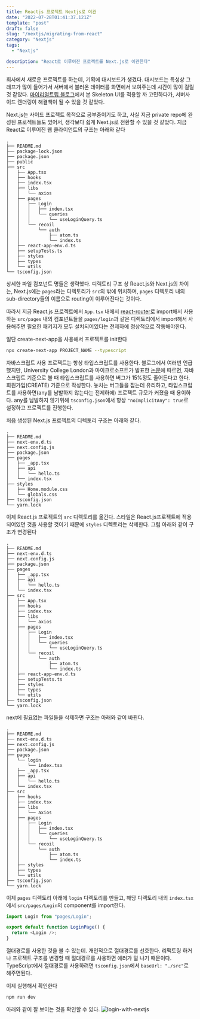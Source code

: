 ```yaml
---
title: Reactjs 프로젝트 Nextjs로 이관
date: "2022-07-28T01:41:37.121Z"
template: "post"
draft: false
slug: "/nextjs/migrating-from-react"
category: "Nextjs"
tags:
  - "Nextjs"

description: "React로 이루어진 프로젝트를 Next.js로 이관한다"
---
```


회사에서 새로운 프로젝트를 하는데, 기획에 대시보드가 생겼다. 
대시보드는 특성상 그래프가 많이 들어가서 서버에서 불러온 데이터를 화면에서 보여주는데 시간이 많이 걸릴 것 같았다.
[마이리얼트립 블로그](https://medium.com/myrealtrip-product/%EC%83%81%ED%99%A9%EC%97%90-%EB%A7%9E%EB%8A%94-%EB%A1%9C%EB%94%A9-%EC%95%A0%EB%8B%88%EB%A9%94%EC%9D%B4%EC%85%98-%EC%A0%81%EC%9A%A9%ED%95%98%EA%B8%B0-2018af51c197)에서 본 Skeleton UI를 적용할 까 고민하다가, 서버사이드 렌더링이 해결책이 될 수 있을 것 같았다. 

Next.js는 사이드 프로젝트 목적으로 공부중이기도 하고, 사실 지금 private repo에 완성된 프로젝트들도 있어서, 생각보다 쉽게 Next.js로 전환할 수 있을 것 같았다. 
지금 React로 이루어진 웹 클라이언트의 구조는 아래와 같다 
```tree
.
├── README.md
├── package-lock.json
├── package.json
├── public
├── src
│   ├── App.tsx
│   ├── hooks
│   ├── index.tsx
│   ├── libs
│   │   └── axios
│   ├── pages
│   │   ├── Login
│   │   │   ├── index.tsx
│   │   │   └── queries
│   │   │       └── useLoginQuery.ts
│   │   └── recoil
│   │       └── auth
│   │           ├── atom.ts
│   │           └── index.ts
│   ├── react-app-env.d.ts
│   ├── setupTests.ts
│   ├── styles
│   ├── types
│   └── utils
└── tsconfig.json
```

상세한 파일 컴포넌트 명들은 생략했다. 
디렉토리 구조 상 React.js와 Next.js의 차이는, Next.js에는 `pages`라는 디렉토리가 `src`의 밖에 위치하며, `pages` 디렉토리 내의 sub-directory들의 이름으로 routing이 이루어진다는 것이다. 

따라서 지금 React.js 프로젝트에서 `App.tsx` 내에서 [react-router](https://v5.reactrouter.com/web/guides/quick-start)로 import해서 사용하는 `src/pages` 내의 컴포넌트들을 `pages/login`과 같은 디렉토리에서 import해서 사용해주면 필요한 패키지가 모두 설치되어있다는 전제하에 정상적으로 작동해야한다. 

일단 create-next-app을 사용해서 프로젝트를 init한다
```bash
npx create-next-app PROJECT_NAME --typescript
```

자바스크립트 사용 프로젝트는 항상 타입스크립트를 사용한다. 블로그에서 여러번 언급했지만, University College London과 마이크로소프트가 발표한 [논문](https://earlbarr.com/publications/typestudy.pdf)에 따르면, 자바스크립트 기준으로 볼 때 타입스크립트를 사용하면 버그가 15%정도 줄어든다고 한다. 회원가입(CREATE) 기준으로 작성한다. 놓치는 버그들을 잡는데 유리하고, 타입스크립트를 사용하면(any를 남발하지 않는다는 전제하에) 프로젝트 규모가 커졌을 때 용이하다. any를 남발하지 않기위해 `tsconfig.json`에서 항상 `"noImplicitAny": true`로 설정하고 프로젝트를 진행한다. 

처음 생성된 Next.js 프로젝트의 디렉토리 구조는 아래와 같다. 
```tree
.
├── README.md
├── next-env.d.ts
├── next.config.js
├── package.json
├── pages
│   ├── _app.tsx
│   ├── api
│   │   └── hello.ts
│   └── index.tsx
├── styles
│   ├── Home.module.css
│   └── globals.css
├── tsconfig.json
└── yarn.lock
```

이제 React.js 프로젝트의 `src` 디렉토리를 옮긴다. 스타일은 React.js프로젝트에 적용되어있던 것을 사용할 것이기 때문에 `styles` 디렉토리는 삭제한다. 그럼 아래와 같이 구조가 변경된다

```tree
.
├── README.md
├── next-env.d.ts
├── next.config.js
├── package.json
├── pages
│   ├── _app.tsx
│   ├── api
│   │   └── hello.ts
│   └── index.tsx
├── src
│   ├── App.tsx
│   ├── hooks
│   ├── index.tsx
│   ├── libs
│   │   └── axios
│   ├── pages
│   │   ├── Login
│   │   │   ├── index.tsx
│   │   │   └── queries
│   │   │       └── useLoginQuery.ts
│   │   └── recoil
│   │       └── auth
│   │           ├── atom.ts
│   │           └── index.ts
│   ├── react-app-env.d.ts
│   ├── setupTests.ts
│   ├── styles
│   ├── types
│   └── utils
├── tsconfig.json
└── yarn.lock
```

next에 필요없는 파일들을 삭제하면 구조는 아래와 같이 바뀐다. 


```tree
.
├── README.md
├── next-env.d.ts
├── next.config.js
├── package.json
├── pages
│   └── login
│       └── index.tsx
│   ├── _app.tsx
│   ├── api
│   │   └── hello.ts
│   └── index.tsx
├── src
│   ├── hooks
│   ├── index.tsx
│   ├── libs
│   │   └── axios
│   ├── pages
│   │   ├── Login
│   │   │   ├── index.tsx
│   │   │   └── queries
│   │   │       └── useLoginQuery.ts
│   │   └── recoil
│   │       └── auth
│   │           ├── atom.ts
│   │           └── index.ts
│   ├── styles
│   ├── types
│   └── utils
├── tsconfig.json
└── yarn.lock
```

이제 `pages` 디렉토리 아래에 `login` 디렉토리를 만들고, 해당 디렉토리 내의 `index.tsx`에서 `src/pages/Login`의 component를 import한다. 

```typescript
import Login from "pages/Login";

export default function LoginPage() {
  return <Login />;
}
```

절대경로를 사용한 것을 볼 수 있는데. 개인적으로 절대경로를 선호한다. 리팩토링 하거나 프로젝트 구조를 변경할 때 절대경로를 사용하면 에러가 덜 나기 때문이다. TypeScript에서 절대경로를 사용하려면 `tsconfig.json`에서 `baseUrl: "./src"`로 해주면된다. 

이제 실행해서 확인한다 
```bash
npm run dev
```

아래와 같이 잘 보이는 것을 확인할 수 있다. 
![login-with-nextjs](https://i.imgur.com/w4Be4er.png)